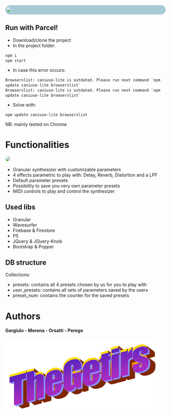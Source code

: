 <div style="background-color: rgb(167, 202, 212); border-radius: 15px; padding: 5px">
<image src="media/images/logo.png" style="margin-left: -2px; border-radius: 15px"></image>
</div>

## Run with Parcel!
* Download/clone the project
* In the project folder:
```console
npm i
npm start
```
* In case this error occurs:
```console
Browserslist: caniuse-lite is outdated. Please run next command `npm update caniuse-lite browserslist`
Browserslist: caniuse-lite is outdated. Please run next command `npm update caniuse-lite browserslist`
```

* Solve with:
    
```
npm update caniuse-lite browserslist
```

NB: mainly tested on Chrome

# Functionalities

<div>
<image src="media/images/gui.png" style="border-radius: 15px"></image>
</div>


* Granular synthesizer with customizable parameters
* 4 effects parametric to play with: Delay, Reverb, Distortion and a LPF
* Default parameter presets
* Possibility to save you very own parameter presets
* MIDI controls to play and control the synthesizer

## Used libs
* Granular
* Wavesurfer
* Firebase & Firestore
* P5
* JQuery & JQuery-Knob
* Bootstrap & Popper

## DB structure
Collections:
* presets: contains all 4 presets chosen by us for you to play with
* user_presets: contains all sets of parameters saved by the users
* preset_num: contains the counter for the saved presets

# Authors
#### Gargiulo - Morena - Orsatti - Perego
![getirs](media/images/getir.png) 